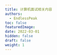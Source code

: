 ```yaml
---
title: 计算机面试相关内容
authors:
  - EndlessPeak
toc: false
featuredImage: 
date: 2022-03-01
hidden: false
draft: false
weight: 1
---
```


